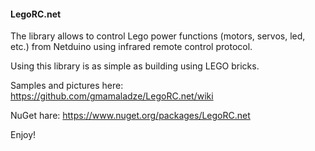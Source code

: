 #### LegoRC.net

The library allows to control Lego power functions (motors, servos, led, etc.) from Netduino using infrared remote control protocol.

Using this library is as simple as building using LEGO bricks.

Samples and pictures here: https://github.com/gmamaladze/LegoRC.net/wiki

NuGet hare: https://www.nuget.org/packages/LegoRC.net

Enjoy!
